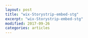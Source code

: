 ```yaml
---
layout: post
title: "wix-Storystrip-embed-stg"
excerpt: "wix-Storystrip-embed-stg"
modified: 2017-09-26
categories: articles
---
```

<div class="apester-strip" is-mobile-only="false" data-channel-tokens="5fa7c1e7b7b8fc590534e9e6" item-shape="round" item-size="medium" strip-background="transparent" thumbnails-stroke-color="rgb(264, 46, 61)"  header-font-family="Lato"  header-provider="system"  header-font-size="18"  header-font-color="rgba(0,0,0,1)"  header-font-weight="400"  header-ltr="true"  top-border-width="0"  top-border-color="rgba(0, 0, 0, 1)"  bottom-border-width="0"  bottom-border-color="rgba(0, 0, 0, 1)"  data-fast-strip="true"></div><script async src="https://static.stg.apester.com/js/sdk/latest/apester-sdk.js"></script>
